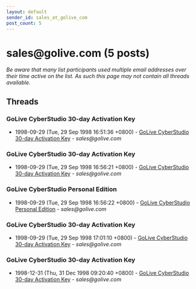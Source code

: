```yaml
---
layout: default
sender_id: sales_at_golive_com
post_count: 5
---
```


# sales<span>@</span>golive.com (5 posts)

_Be aware that many list participants used multiple email addresses over their time active on the list. As such this page may not contain all threads available._

## Threads

### GoLive CyberStudio 30-day Activation Key
+ 1998-09-29 (Tue, 29 Sep 1998 16:51:36 +0800) - [GoLive CyberStudio 30-day Activation Key](/archive/1998/09/09586084826c42f21fec1c28894ab24363153852261aa272902b0d247c45a486) - _sales@golive.com_

### GoLive CyberStudio 30-day Activation Key
+ 1998-09-29 (Tue, 29 Sep 1998 16:56:21 +0800) - [GoLive CyberStudio 30-day Activation Key](/archive/1998/09/1a08f936ac4c052aa9df19ecdb86725ca4088f44c88ff5bb9b3f32b3b50dde2e) - _sales@golive.com_

### GoLive CyberStudio Personal Edition
+ 1998-09-29 (Tue, 29 Sep 1998 16:56:22 +0800) - [GoLive CyberStudio Personal Edition](/archive/1998/09/8ab2ef6604410567bb0c46fdab3978bd1f88e3ba97fc824925695aa9e2d1e1d9) - _sales@golive.com_

### GoLive CyberStudio 30-day Activation Key
+ 1998-09-29 (Tue, 29 Sep 1998 17:01:10 +0800) - [GoLive CyberStudio 30-day Activation Key](/archive/1998/09/f2c98e5f1ee40be6c43e51324f5514306c40a597b87304d574c7e4849ef0310c) - _sales@golive.com_

### GoLive CyberStudio 30-day Activation Key
+ 1998-12-31 (Thu, 31 Dec 1998 09:20:40 +0800) - [GoLive CyberStudio 30-day Activation Key](/archive/1998/12/cb0f752b8eb49a767fd07d52bd901f8a235413b09d758291e2d940610efe1cf1) - _sales@golive.com_


